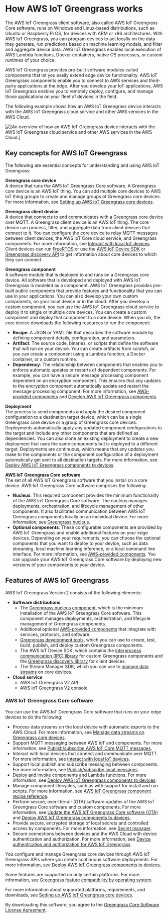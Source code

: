# How AWS IoT Greengrass works<a name="how-it-works"></a>

The AWS IoT Greengrass client software, also called AWS IoT Greengrass Core software, runs on Windows and Linux\-based distributions, such as Ubuntu or Raspberry Pi OS, for devices with ARM or x86 architectures\. With AWS IoT Greengrass, you can program devices to act locally on the data they generate, run predictions based on machine learning models, and filter and aggregate device data\. AWS IoT Greengrass enables local execution of AWS Lambda functions, Docker containers, native OS processes, or custom runtimes of your choice\. 

AWS IoT Greengrass provides pre\-built software modules called components that let you easily extend edge device functionality\. AWS IoT Greengrass components enable you to connect to AWS services and third\-party applications at the edge\. After you develop your IoT applications, AWS IoT Greengrass enables you to remotely deploy, configure, and manage those applications on your fleet of devices in the field\.

The following example shows how an AWS IoT Greengrass device interacts with the AWS IoT Greengrass cloud service and other AWS services in the AWS Cloud\.

![\[An overview of how an AWS IoT Greengrass device interacts with the AWS IoT Greengrass cloud service and other AWS services in the AWS Cloud.\]](http://docs.aws.amazon.com/greengrass/v2/developerguide/images/how-it-works.png)

## Key concepts for AWS IoT Greengrass<a name="concept-overview"></a>

The following are essential concepts for understanding and using AWS IoT Greengrass: 

****Greengrass core device****  
A device that runs the AWS IoT Greengrass Core software\. A Greengrass core device is an AWS IoT thing\. You can add multiple core devices to AWS IoT thing groups to create and manage groups of Greengrass core devices\. For more information, see [Setting up AWS IoT Greengrass core devices](setting-up.md)\.

****Greengrass client device****  
A device that connects to and communicates with a Greengrass core device over MQTT\. A Greengrass client device is an AWS IoT thing\. The core device can process, filter, and aggregate data from client devices that connect to it\. You can configure the core device to relay MQTT messages between client devices, the AWS IoT Core cloud service, and Greengrass components\. For more information, see [Interact with local IoT devices](interact-with-local-iot-devices.md)\.  
Client devices can run [FreeRTOS](https://docs.aws.amazon.com/freertos/latest/userguide/freertos-lib-gg-connectivity.html) or use the [AWS IoT Device SDK](https://docs.aws.amazon.com/iot/latest/developerguide/iot-sdks.html) or [Greengrass discovery API](greengrass-discover-api.md) to get information about core devices to which they can connect\.

****Greengrass component****  
A software module that is deployed to and runs on a Greengrass core device\. All software that is developed and deployed with AWS IoT Greengrass is modeled as a component\. AWS IoT Greengrass provides pre\-built public components that provide features and functionality that you can use in your applications\. You can also develop your own custom components, on your local device or in the cloud\. After you develop a custom component, you can use the AWS IoT Greengrass cloud service to deploy it to single or multiple core devices\. You can create a custom component and deploy that component to a core device\. When you do, the core device downloads the following resources to run the component:  
+ **Recipe**: A JSON or YAML file that describes the software module by defining component details, configuration, and parameters\. 
+ **Artifact**: The source code, binaries, or scripts that define the software that will run on your device\. You can create artifacts from scratch, or you can create a component using a Lambda function, a Docker container, or a custom runtime\. 
+ **Dependency**: The relationship between components that enables you to enforce automatic updates or restarts of dependent components\. For example, you can have a secure message processing component dependent on an encryption component\. This ensures that any updates to the encryption component automatically update and restart the message processing component\. 
For more information, see [AWS\-provided components](public-components.md) and [Develop AWS IoT Greengrass components](develop-greengrass-components.md)\.

****Deployment****  
The process to send components and apply the desired component configuration to a destination target device, which can be a single Greengrass core device or a group of Greengrass core devices\. Deployments automatically apply any updated component configurations to the target and include any other components that are defined as dependencies\. You can also clone an existing deployment to create a new deployment that uses the same components but is deployed to a different target\. Deployments are continuous, which means that any updates you make to the components or the component configuration of a deployment automatically get sent to all destination targets\. For more information, see [Deploy AWS IoT Greengrass components to devices](manage-deployments.md)\.

****AWS IoT Greengrass Core software****  
The set of all AWS IoT Greengrass software that you install on a core device\. AWS IoT Greengrass Core software comprises the following:   
+ **Nucleus**: This required component provides the minimum functionality of the AWS IoT Greengrass Core software\. The nucleus manages deployments, orchestration, and lifecycle management of other components\. It also facilitates communication between AWS IoT Greengrass components locally on an individual device\. For more information, see [Greengrass nucleus](greengrass-nucleus-component.md)\. 
+ **Optional components**: These configurable components are provided by AWS IoT Greengrass and enable additional features on your edge devices\. Depending on your requirements, you can choose the optional components that you want to deploy to your device, such as data streaming, local machine learning inference, or a local command line interface\. For more information, see [AWS\-provided components](public-components.md)\.
You can upgrade your AWS IoT Greengrass Core software by deploying new versions of your components to your device\.

## Features of AWS IoT Greengrass<a name="components-and-features"></a>

AWS IoT Greengrass Version 2 consists of the following elements:
+ **Software distributions**
  + The [Greengrass nucleus component](greengrass-nucleus-component.md), which is the minimum installation of the AWS IoT Greengrass Core software\. This component manages deployments, orchestration, and lifecycle management of Greengrass components\.
  + Additional optional [AWS\-provided components](public-components.md) that integrate with services, protocols, and software\.
  + [Greengrass development tools](greengrass-development-tools.md), which you can use to create, test, build, publish, and deploy custom Greengrass components\.
  + The AWS IoT Device SDK, which contains the [interprocess communication \(IPC\) library](interprocess-communication.md) for custom Greengrass components and the [Greengrass discovery library](greengrass-discover-api.md) for client devices\.
  + The Stream Manager SDK, which you can use to [manage data streams](manage-data-streams.md) on core devices\.
+ **Cloud service**
  + AWS IoT Greengrass V2 API
  + AWS IoT Greengrass V2 console

### AWS IoT Greengrass Core software<a name="greengrass-core-software"></a>

You can use the AWS IoT Greengrass Core software that runs on your edge devices to do the following:
+ Process data streams on the local device with automatic exports to the AWS Cloud\. For more information, see [Manage data streams on Greengrass core devices](manage-data-streams.md)\.
+ Support MQTT messaging between AWS IoT and components\. For more information, see [Publish/subscribe AWS IoT Core MQTT messages](ipc-iot-core-mqtt.md)\.
+ Interact with local devices that connect and communicate over MQTT\. For more information, see [Interact with local IoT devices](interact-with-local-iot-devices.md)\.
+ Support local publish and subscribe messaging between components\. For more information, see [Publish/subscribe local messages](ipc-publish-subscribe.md)\.
+ Deploy and invoke components and Lambda functions\. For more information, see [Deploy AWS IoT Greengrass components to devices](manage-deployments.md)\.
+ Manage component lifecycles, such as with support for install and run scripts\. For more information, see [AWS IoT Greengrass component recipe reference](component-recipe-reference.md)\.
+ Perform secure, over\-the\-air \(OTA\) software updates of the AWS IoT Greengrass Core software and custom components\. For more information, see [Update the AWS IoT Greengrass Core software \(OTA\)](update-greengrass-core-v2.md) and [Deploy AWS IoT Greengrass components to devices](manage-deployments.md)\.
+ Provide secure, encrypted storage of local secrets and controlled access by components\. For more information, see [Secret manager](secret-manager-component.md)\.
+ Secure connections between devices and the AWS Cloud with device authentication and authorization\. For more information, see [Device authentication and authorization for AWS IoT Greengrass](device-auth.md)\.

You configure and manage Greengrass core devices through AWS IoT Greengrass APIs where you create continuous software deployments\. For more information, see [Deploy AWS IoT Greengrass components to devices](manage-deployments.md)\.

Some features are supported on only certain platforms\. For more information, see [Greengrass feature compatibility by operating system](operating-system-feature-support-matrix.md)\.

For more information about supported platforms, requirements, and downloads, see [Setting up AWS IoT Greengrass core devices](setting-up.md)\.

<a name="core-software-license"></a>By downloading this software, you agree to the [Greengrass Core Software License Agreement](https://greengrass-release-license.s3.us-west-2.amazonaws.com/greengrass-license-v1.pdf)\.